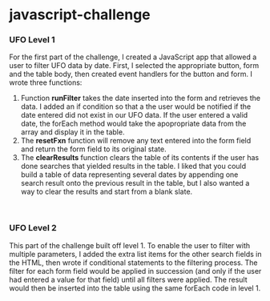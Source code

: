 # javascript-challenge
<h3> UFO Level 1 </h3>
For the first part of the challenge, I created a JavaScript app that allowed a user to filter UFO data by date. First, I selected the appropriate button, form and the table body, then created event handlers for the button and form. I wrote three functions: 
<br>
<ol>
  <li>Function <strong>runFilter</strong> takes the date inserted into the form and retrieves the data. I added an if condition so that a the user would be notified if the date entered did not exist in our UFO data. If the user entered a valid date, the forEach method would take the apopropriate data from the array and display it in the table.</li>
  <li>The <strong>resetFxn</strong> function will remove any text entered into the form field and return the form field to its original state.</li>
  <li>The <strong>clearResults</strong> function clears the table of its contents if the user has done searches that yielded results in the table. I liked that you could build a table of data representing several dates by appending one search result onto the previous result in the table, but I also wanted a way to clear the results and start from a blank slate.</li>
</ol>
<br>
<h3> UFO Level 2 </h3>
This part of the challenge built off level 1. To enable the user to filter with multiple parameters, I added the extra list items for the other search fields in the HTML, then wrote if conditional statements to the filtering process. The filter for each form field would be applied in succession (and only if the user had entered a value for that field) until all filters were applied. The result would then be inserted into the table using the same forEach code in level 1. 
